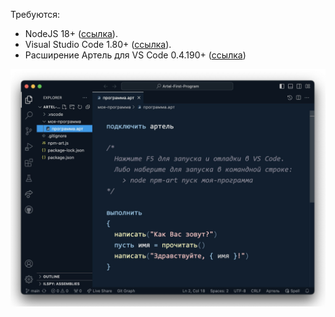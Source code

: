 Требуются:

- NodeJS 18+ ([ссылка](https://nodejs.org/)).
- Visual Studio Code 1.80+ ([ссылка](https://code.visualstudio.com/)).
- Расширение Артель для VS Code 0.4.190+ ([ссылка](https://marketplace.visualstudio.com/items?itemName=nezaboodka.artel-vscode))

![Программа](программа.jpg?raw=true)

